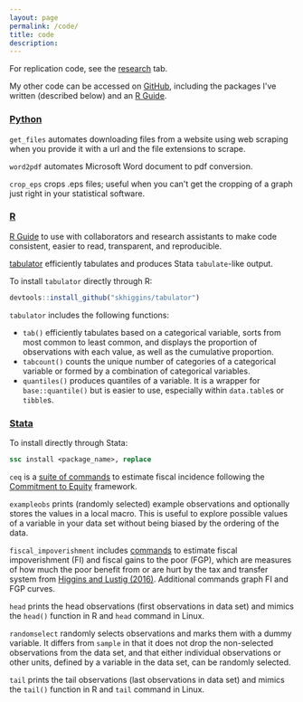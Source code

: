 ```yaml
---
layout: page
permalink: /code/
title: code
description: 
---
```


For replication code, see the [research](../research/) tab.

My other code can be accessed on [GitHub](https://github.com/skhiggins/), including the packages I've written (described below) and an [R Guide](https://github.com/skhiggins/R_guide).

### [Python](https://github.com/skhiggins/PythonTools/)

`get_files` automates downloading files from a website using web scraping when you provide it with a url and the file extensions to scrape.

`word2pdf` automates Microsoft Word document to pdf conversion.

`crop_eps` crops .eps files; useful when you can't get the cropping of a graph just right in your statistical software.

### [R](https://github.com/skhiggins/tabulator)

[R Guide](https://github.com/skhiggins/R_guide) to use with collaborators and research assistants to make code consistent, easier to read, transparent, and reproducible.

[tabulator](https://github.com/skhiggins/tabulator) efficiently tabulates and produces Stata `tabulate`-like output. 

To install `tabulator` directly through R:
```r 
devtools::install_github("skhiggins/tabulator")
```

`tabulator` includes the following functions:
- `tab()` efficiently tabulates based on a categorical variable, sorts from most common to least common, and displays the proportion of observations with each value, as well as the cumulative proportion.
- `tabcount()` counts the unique number of categories of a categorical variable or formed by a combination of categorical variables.
- `quantiles()` produces quantiles of a variable. It is a wrapper for `base::quantile()` but is easier to use, especially within `data.table`s or `tibble`s.

### [Stata](https://github.com/skhiggins/StataTools)

To install directly through Stata:
```stata
ssc install <package_name>, replace
```

`ceq` is a [suite of commands](https://github.com/skhiggins/CEQStataPackage) to estimate fiscal incidence following the [Commitment to Equity](https://commitmentoequity.org/) framework.

`exampleobs` prints (randomly selected) example observations and optionally stores the values in a local macro. This is useful to explore possible values of a variable in your data set without being biased by the ordering of the data.

`fiscal_impoverishment` includes [commands](https://github.com/skhiggins/fiscal_impoverishment) to estimate fiscal impoverishment (FI) and fiscal gains to the poor (FGP), which are measures of how much the poor benefit from or are hurt by the tax and transfer system from [Higgins and Lustig (2016)](https://www.sciencedirect.com/science/article/pii/S0304387816300220). Additional commands graph FI and FGP curves. 

`head` prints the head observations (first observations in data set) and mimics the `head()` function in R and `head` command in Linux.

`randomselect` randomly selects observations and marks them with a dummy variable. It differs from `sample` in that it does not drop the non-selected observations from the data set, and that either individual observations or other units, defined by a variable in the data set, can be randomly selected.

`tail` prints the tail observations (last observations in data set) and mimics the `tail()` function in R and `tail` command in Linux.
​
